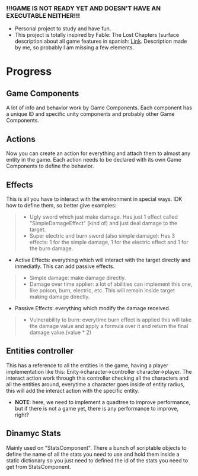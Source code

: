 ### !!!GAME IS NOT READY YET AND DOESN'T HAVE AN EXECUTABLE NEITHER!!!
- Personal project to study and have fun. 
- This project is totally inspired by Fable: The Lost Chapters (surface description about all game features in spanish: [Link](https://docs.google.com/document/d/1t4plu7HMYJZV1-eDG6YQ-mEuIuHNXUMcWRfZKBudyCk/edit?usp=sharing). Description made by me, so probably I am missing a few elements. 

# Progress
## Game Components
A lot of info and behavior work by Game Components. Each component has a unique ID and specific unity components and probably other Game Components.
## Actions
Now you can create an action for everything and attach them to almost any entity in the game. Each action needs to be declared with its own Game Components to define the behavior.
## Effects
This is all you have to interact with the environment in special ways. IDK how to define them, so better give examples: 
>- Ugly sword which just make damage. Has just 1 effect called "SimpleDamageEffect" (kind of) and just deal damage to the target.
>- Super electric and burn sword (also simple damage): Has 3 effects: 1 for the simple damage, 1 for the electric effect and 1 for the burn damage.
- Active Effects: everything which will interact with the target directly and inmediatly. This can add passive effects. 
>- Simple damage: make damage directly.
>- Damage over time applier: a lot of abilities can implement this one, like poison, burn, electric, etc.  This will remain inside target making damage directly. 
- Passive Effects: everything which modify the damage received.
>- Vulnerability to burn: everytime burn effect is applied this will take the damage value and apply a formula over it and  return the final damage value.(value * 2)
## Entities controller
This has a reference to all the entities in the game, having a player implementation like this: Enity->character->controller character->player.
The interact action work through this controller checking all the characters and all the entities around, everytime a character goes inside of entity radius, this will add the interact action with the specific entity.
- **NOTE**: here, we need to implement a quadtree to improve performance, but if there is not a game yet, there is any performance to improve, right?
## Dinamyc Stats
Mainly used on "StatsComponent". There a bunch of scriptable objects to define the name of all the stats you need to use and hold them inside a static dictionary so you just need to defined the id of the stats you need to get from StatsComponent. 
